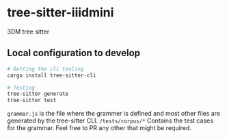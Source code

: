 # tree-sitter-iiidmini

3DM tree sitter

## Local configuration to develop

```bash
# Getting the cli tooling
cargo install tree-sitter-cli

# Testing
tree-sitter generate
tree-sitter test
```

`grammar.js` is the file where the grammer is defined and most other files are generated by the tree-sitter CLI.
`/tests/corpus/*` Contains the test cases for the grammar. Feel free to PR any other that might be required.
